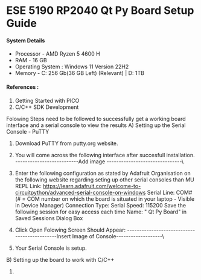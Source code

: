# ESE 5190 RP2040 Qt Py Board Setup Guide

#### System Details
- Processor - AMD Ryzen 5 4600 H
- RAM - 16 GB
- Operating System : Windows 11 Version 22H2
- Memory  -  C: 256 Gb(36 GB Left) (Relevant) | D: 1TB

#### References : 
1) Getting Started with PICO 
2) C/C++ SDK Development


Folowing Steps need to be followed to successfully get a working board interface and a serial console to view the results
A) Setting up the Serial Console - PuTTY

   1) Download PuTTY from putty.org website.
   2) You will come across the following interface after succesfull installation.
   --------------------------Add image -------------------------------\
   3) Enter the following configuration as stated by Adafruit Organisation on the following website regarding seting up other serial consoles than MU REPL
      Link: https://learn.adafruit.com/welcome-to-circuitpython/advanced-serial-console-on-windows 
      Serial Line: COM# (# = COM number on which the board is situated in your laptop - Visible in Device Manager)
      Connection Type: Serial
      Speed: 115200
      Save the following session for easy access each time Name: " Qt Py Board" in Saved Sessions Dialog Box
   4) Click Open
      Folowing Screen Should Appear:
      ---------------------------------------------Insert Image of Console-------------------\
      
   5) Your Serial Console is setup.
   
B) Setting up the board to work with C/C++

   1) 
      



